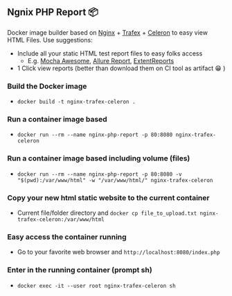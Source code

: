 ## Ngnix PHP Report 📦
Docker image builder based on [Nginx](https://www.nginx.com/) + [Trafex](https://hub.docker.com/r/trafex/alpine-nginx-php7/) + [Celeron](https://gitlab.com/desbest/celeron-dude-indexer.git) to easy view HTML Files.
Use suggestions:
 - Include all your static HTML test report files to easy folks access 
   - E.g. [Mocha Awesome](https://www.npmjs.com/package/mochawesome), [Allure Report](http://allure.qatools.ru/), [ExtentReports](https://www.extentreports.com/)
 -  1 Click view reports (better than download them on CI tool as artifact 😁  )

### Build the Docker image
 - `docker build -t nginx-trafex-celeron .`   

### Run a container image based
 - `docker run --rm --name nginx-php-report -p 80:8080 nginx-trafex-celeron` 

### Run a container image based including volume (files)
 - `docker run --rm --name nginx-php-report -p 80:8080 -v "$(pwd):/var/www/html" -w "/var/www/html/" nginx-trafex-celeron` 

### Copy your new html static website to the current container
 - Current file/folder directory and `docker cp file_to_upload.txt nginx-trafex-celeron:/var/www/html`

### Easy access the container running
 - Go to your favorite web browser and `http://localhost:8080/index.php`

### Enter in the running container (prompt sh)
 - `docker exec -it --user root nginx-trafex-celeron sh`
